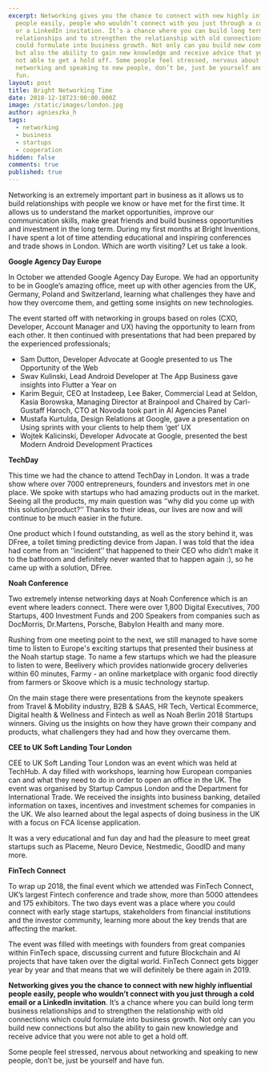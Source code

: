 ```yaml
---
excerpt: Networking gives you the chance to connect with new highly influential
  people easily, people who wouldn’t connect with you just through a cold email
  or a LinkedIn invitation. It’s a chance where you can build long term business
  relationships and to strengthen the relationship with old connections which
  could formulate into business growth. Not only can you build new connections
  but also the ability to gain new knowledge and receive advice that you were
  not able to get a hold off. Some people feel stressed, nervous about
  networking and speaking to new people, don’t be, just be yourself and have
  fun.
layout: post
title: Bright Networking Time
date: 2018-12-18T23:00:00.000Z
image: /static/images/london.jpg
author: agnieszka_h
tags:
  - networking
  - business
  - startups
  - cooperation
hidden: false
comments: true
published: true
---
```


Networking is an extremely important part in business as it allows us to build relationships with people we know or have met for the first time. It allows us to understand the market opportunities, improve our communication skills, make great friends and build business opportunities and investment in the long term. During my first months at Bright Inventions, I have spent a lot of time attending educational and inspiring conferences and trade shows in London. Which are worth visiting? Let us take a look.

**Google Agency Day Europe**

In October we attended Google Agency Day Europe. We had an opportunity to be in Google’s amazing office, meet up with other agencies from the UK, Germany, Poland and Switzerland, learning what challenges they have and how they overcome them, and getting some insights on new technologies.

The event started off with networking in groups based on roles (CXO, Developer, Account Manager and UX) having the opportunity to learn from each other. It then continued with presentations that had been prepared by the experienced professionals;
-   Sam Dutton, Developer Advocate at Google presented to us The Opportunity of the Web
-   Swav Kulinski, Lead Android Developer at The App Business gave insights into Flutter a Year on
-   Karim Beguir, CEO at Instadeep, Lee Baker, Commercial Lead at Seldon, Kasia Borowska, Managing Director at Brainpool and Chaired by Carl-Gustaff Haroch, CTO at Novoda took part in AI Agencies Panel
-   Mustafa Kurtulda, Design Relations at Google, gave a presentation on Using sprints with your clients to help them ‘get’ UX
-   Wojtek Kalicinski, Developer Advocate at Google, presented the best Modern Android Development Practices
    
**TechDay**

This time we had the chance to attend TechDay in London. It was a trade show where over 7000 entrepreneurs, founders and investors met in one place. We spoke with startups who had amazing products out in the market. Seeing all the products, my main question was ‘’why did you come up with this solution/product?’’ Thanks to their ideas, our lives are now and will continue to be much easier in the future.

One product which I found outstanding, as well as the story behind it, was DFree, a toilet timing predicting device from Japan. I was told that the idea had come from an ‘’incident’’ that happened to their CEO who didn’t make it to the bathroom and definitely never wanted that to happen again :), so he came up with a solution, DFree.

**Noah Conference**

Two extremely intense networking days at Noah Conference which is an event where leaders connect. There were over 1,800 Digital Executives, 700 Startups, 400 Investment Funds and 200 Speakers from companies such as DocMorris, Dr.Martens, Porsche, Babylon Health and many more.

Rushing from one meeting point to the next, we still managed to have some time to listen to Europe's exciting startups that presented their business at the Noah startup stage. To name a few startups which we had the pleasure to listen to were, Beelivery which provides nationwide grocery deliveries within 60 minutes, Farmy - an online marketplace with organic food directly from farmers or Skoove which is a music technology startup.

On the main stage there were presentations from the keynote speakers from Travel & Mobility industry, B2B & SAAS, HR Tech, Vertical Ecommerce, Digital health & Wellness and Fintech as well as Noah Berlin 2018 Startups winners. Giving us the insights on how they have grown their company and products, what challengers they had and how they overcame them.

**CEE to UK Soft Landing Tour London**

CEE to UK Soft Landing Tour London was an event which was held at TechHub. A day filled with workshops, learning how European companies can and what they need to do in order to open an office in the UK. The event was organised by Startup Campus London and the Department for International Trade. We received the insights into business banking, detailed information on taxes, incentives and investment schemes for companies in the UK. We also learned about the legal aspects of doing business in the UK with a focus on FCA license application.

It was a very educational and fun day and had the pleasure to meet great startups such as Placeme, Neuro Device, Nestmedic, GoodID and many more.

**FinTech Connect**

To wrap up 2018, the final event which we attended was FinTech Connect, UK’s largest Fintech conference and trade show, more than 5000 attendees and 175 exhibitors. The two days event was a place where you could connect with early stage startups, stakeholders from financial institutions and the investor community, learning more about the key trends that are affecting the market.

The event was filled with meetings with founders from great companies within FinTech space, discussing current and future Blockchain and AI projects that have taken over the digital world. FinTech Connect gets bigger year by year and that means that we will definitely be there again in 2019.

 **Networking gives you the chance to connect with new highly influential people easily, people who wouldn’t connect with you just through a cold email or a LinkedIn invitation**. It’s a chance where you can build long term business relationships and to strengthen the relationship with old connections which could formulate into business growth. Not only can you build new connections but also the ability to gain new knowledge and receive advice that you were not able to get a hold off.

Some people feel stressed, nervous about networking and speaking to new people, don’t be, just be yourself and have fun.
